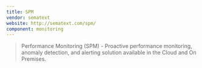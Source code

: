 ```yaml
---
title: SPM
vendor: sematext
website: http://sematext.com/spm/
component: monitoring
---
```

> Performance Monitoring (SPM) - Proactive performance monitoring, anomaly detection, and alerting solution available in the Cloud and On Premises.
